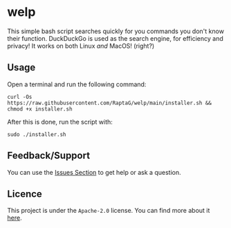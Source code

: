 # welp

This simple bash script searches quickly for you commands you don't know their function. DuckDuckGo is used as the search engine, for efficiency and privacy! It works on both Linux _and_ MacOS! (right?)

## Usage

Open a terminal and run the following command:
```
curl -Os https://raw.githubusercontent.com/RaptaG/welp/main/installer.sh && chmod +x installer.sh
```

After this is done, run the script with:

```
sudo ./installer.sh
```

## Feedback/Support
You can use the [Issues Section](https://github.com/RaptaG/welp/issues) to get help or ask a question.

## Licence
This project is under the `Apache-2.0` license. You can find more about it [here](LICENSE).
